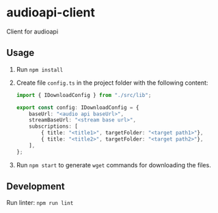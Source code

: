 # audioapi-client
Client for audioapi

## Usage

1. Run `npm install`
1. Create file `config.ts` in the project folder with the following content:

    ```typescript
    import { IDownloadConfig } from "./src/lib";
    
    export const config: IDownloadConfig = {
        baseUrl: "<audio api baseUrl>",
        streamBaseUrl: "<stream base url>",
        subscriptions: [
            { title: "<title1>", targetFolder: "<target path1>"},
            { title: "<title2>", targetFolder: "<target path2>"},
        ],
    };
    ```

1. Run `npm start` to generate `wget` commands for downloading the files.

## Development

Run linter: `npm run lint`
